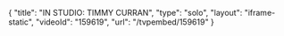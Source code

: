 {
    "title": "IN STUDIO: TIMMY CURRAN",
    "type": "solo",
    "layout": "iframe-static",
    "videoId": "159619",
    "url": "\/tvpembed\/159619"
}